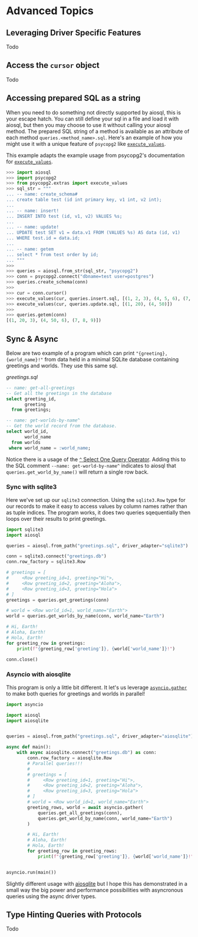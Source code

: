 # Advanced Topics

## Leveraging Driver Specific Features

Todo

## Access the `cursor` object

Todo

## Accessing prepared SQL as a string

When you need to do something not directly supported by aiosql, this is your escape hatch. You can still define your sql in a file and load it with aiosql, but then you may choose to use it without calling your aiosql method. The prepared SQL string of a method is available as an attribute of each method `queries.<method_name>.sql`. Here's an example of how you might use it with a unique feature of `psycopg2` like [`execute_values`](https://www.psycopg.org/docs/extras.html#psycopg2.extras.execute_values).

This example adapts the example usage from psycopg2's documentation for [`execute_values`](https://www.psycopg.org/docs/extras.html#psycopg2.extras.execute_values).

```python
>>> import aiosql
>>> import psycopg2
>>> from psycopg2.extras import execute_values
>>> sql_str = """
... -- name: create_schema#
... create table test (id int primary key, v1 int, v2 int);
... 
... -- name: insert!
... INSERT INTO test (id, v1, v2) VALUES %s;
...
... -- name: update!
... UPDATE test SET v1 = data.v1 FROM (VALUES %s) AS data (id, v1)
... WHERE test.id = data.id;
...
... -- name: getem
... select * from test order by id;
... """
>>>
>>> queries = aiosql.from_str(sql_str, "psycopg2")
>>> conn = psycopg2.connect("dbname=test user=postgres")
>>> queries.create_schema(conn)
>>>
>>> cur = conn.cursor()
>>> execute_values(cur, queries.insert.sql, [(1, 2, 3), (4, 5, 6), (7, 8, 9)])
>>> execute_values(cur, queries.update.sql, [(1, 20), (4, 50)])
>>> 
>>> queries.getem(conn)
[(1, 20, 3), (4, 50, 6), (7, 8, 9)])
```

## Sync & Async

Below are two example of a program which can print `"{greeting}, {world_name}!"` from data held in a minimal SQLite database containing greetings and worlds. They use this same sql.

_greetings.sql_

```sql
-- name: get-all-greetings
-- Get all the greetings in the database
select greeting_id,
       greeting
  from greetings;

-- name: get-worlds-by-name^
-- Get the world record from the database.
select world_id,
       world_name
  from worlds
 where world_name = :world_name;
```

Notice there is a usage of the [`^` Select One Query Operator](./defining-sql-queries.md#select-one). Adding this to the SQL comment `--name: get-world-by-name^` indicates to aiosql that `queries.get_world_by_name()` will return a single row back.

### Sync with sqlite3

Here we've set up our `sqlite3` connection. Using the `sqlite3.Row` type for our records to make it easy to access values by column names rather than as tuple indices. The program works, it does two queries sqequentially then loops over their results to print greetings.

```python
import sqlite3
import aiosql

queries = aiosql.from_path("greetings.sql", driver_adapter="sqlite3")

conn = sqlite3.connect("greetings.db")
conn.row_factory = sqlite3.Row

# greetings = [
#     <Row greeting_id=1, greeting="Hi">,
#     <Row greeting_id=2, greeting="Aloha">,
#     <Row greeting_id=3, greeting="Hola">
# ]
greetings = queries.get_greetings(conn)

# world = <Row world_id=1, world_name="Earth">
world = queries.get_worlds_by_name(conn, world_name="Earth")

# Hi, Earth!
# Aloha, Earth!
# Hola, Earth!
for greeting_row in greetings:
    print(f"{greeting_row['greeting']}, {world['world_name']}!")

conn.close()
```

### Asyncio with aiosqlite

This program is only a little bit different. It let's us leverage [`asyncio.gather`](https://docs.python.org/3/library/asyncio-task.html#asyncio.gather) to make both queries for greetings and worlds in parallel!

```python
import asyncio

import aiosql
import aiosqlite


queries = aiosql.from_path("greetings.sql", driver_adapter="aiosqlite")

async def main():
    with async aiosqlite.connect("greetings.db") as conn:
        conn.row_factory = aiosqlite.Row
        # Parallel queries!!!
        #
        # greetings = [
        #     <Row greeting_id=1, greeting="Hi">,
        #     <Row greeting_id=2, greeting="Aloha">,
        #     <Row greeting_id=3, greeting="Hola">
        # ]
        # world = <Row world_id=1, world_name="Earth">
        greeting_rows, world = await asyncio.gather(
            queries.get_all_greetings(conn),
            queries.get_world_by_name(conn, world_name="Earth")
        )

        # Hi, Earth!
        # Aloha, Earth!
        # Hola, Earth!
        for greeting_row in greeting_rows:
            print(f"{greeting_row['greeting']}, {world['world_name']}!")


asyncio.run(main())
```

Slightly different usage with [aiosqlite](https://github.com/omnilib/aiosqlite) but I hope this has demonstrated in a small way the big power and performance possibilities with asyncronous queries using the async driver types.

## Type Hinting Queries with Protocols

Todo
